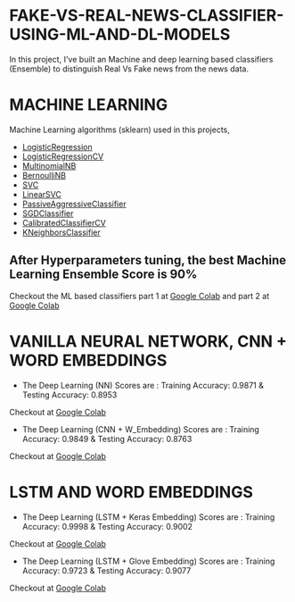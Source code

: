 # FAKE-VS-REAL-NEWS-CLASSIFIER-USING-ML-AND-DL-MODELS
In this project, I've built an Machine and deep learning based classifiers (Ensemble) to distinguish Real Vs Fake news from the news data.

# MACHINE LEARNING 
Machine Learning algorithms (sklearn) used in this projects, 
- [LogisticRegression](https://scikit-learn.org/stable/modules/generated/sklearn.linear_model.LogisticRegression.html)
- [LogisticRegressionCV](http://scikit-learn.org/stable/modules/generated/sklearn.linear_model.LogisticRegressionCV.html)
- [MultinomialNB](http://scikit-learn.org/stable/modules/generated/sklearn.naive_bayes.MultinomialNB.html)
- [BernoulliNB](http://scikit-learn.org/stable/modules/generated/sklearn.naive_bayes.BernoulliNB.html)
- [SVC](http://scikit-learn.org/stable/modules/generated/sklearn.svm.SVC.html)
- [LinearSVC](http://scikit-learn.org/stable/modules/generated/sklearn.svm.LinearSVC.html)
- [PassiveAggressiveClassifier](http://scikit-learn.org/stable/modules/generated/sklearn.linear_model.PassiveAggressiveClassifier.html)
- [SGDClassifier](http://scikit-learn.org/stable/modules/generated/sklearn.linear_model.SGDClassifier.html)
- [CalibratedClassifierCV](http://scikit-learn.org/stable/modules/generated/sklearn.calibration.CalibratedClassifierCV.html)
- [KNeighborsClassifier](http://scikit-learn.org/stable/modules/generated/sklearn.neighbors.KNeighborsClassifier.html)

## After Hyperparameters tuning, the best Machine Learning Ensemble Score is 90% 

Checkout the ML based classifiers part 1 at [Google Colab](https://colab.research.google.com/github/bala-codes/FAKE-VS-REAL-NEWS-CLASSIFIER-USING-ML-AND-DL-MODELS/blob/master/codes%20(ML)/Part%201%20of%20Fake%20News%20Classifier%20Training%20and%20Testing.ipynb) and part 2 at [Google Colab](https://colab.research.google.com/github/bala-codes/FAKE-VS-REAL-NEWS-CLASSIFIER-USING-ML-AND-DL-MODELS/blob/master/codes%20(ML)/Part%202%20of%20Fake%20or%20Real%20News%20Classifier%20Single%20Input%20Testing.ipynb)


# VANILLA NEURAL NETWORK, CNN + WORD EMBEDDINGS
- The Deep Learning (NN) Scores are : Training Accuracy: 0.9871 & Testing Accuracy:  0.8953

Checkout at [Google Colab](https://colab.research.google.com/github/bala-codes/BENIGN-VS-MALIGNANT-URL-ML-CLASSIFIER/blob/master/(codes%20NN%20%2B%20CNN)/Part%201%20Fake%20News%20Classifier%20NN%20%26%20CNN.ipynb)

- The Deep Learning (CNN + W_Embedding) Scores are : Training Accuracy: 0.9849 & Testing Accuracy:  0.8763

Checkout at [Google Colab](https://colab.research.google.com/github/bala-codes/FAKE-VS-REAL-NEWS-CLASSIFIER-USING-ML-AND-DL-MODELS/blob/master/(codes%20NN%20%2B%20CNN)/Part%202%20of%20Fake%20News%20Classifier%20Embeded%20NN%20Single%20Input%20Edition.ipynb)



# LSTM AND WORD EMBEDDINGS

- The Deep Learning (LSTM + Keras Embedding) Scores are : Training Accuracy: 0.9998 & Testing Accuracy:  0.9002

Checkout at [Google Colab](https://colab.research.google.com/github/bala-codes/FAKE-VS-REAL-NEWS-CLASSIFIER-USING-ML-AND-DL-MODELS/blob/master/codes%20(LSTM%20%2B%20W_Embedding)/Fake%20News%20Classifier%20LSTM%20with%20Keras%20Embedding.ipynb)


- The Deep Learning (LSTM + Glove Embedding) Scores are : Training Accuracy: 0.9723 & Testing Accuracy:  0.9077

Checkout at [Google Colab](https://colab.research.google.com/github/bala-codes/FAKE-VS-REAL-NEWS-CLASSIFIER-USING-ML-AND-DL-MODELS/blob/master/codes%20(LSTM%20%2B%20W_Embedding)/Fake%20News%20Classifier%20LSTM%20with%20Glove%20Embedding.ipynb)
